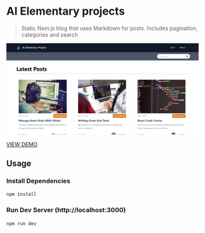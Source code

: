 # AI Elementary projects

> Static Next.js blog that uses Markdown for posts. Includes pagination, categories and search

![AI Elementary projects Blog](/public/images/screen.png 'DevSpace Blog')

[VIEW DEMO](https://devspace-blog-pearl.vercel.app)

## Usage

### Install Dependencies
```bash
npm install
```

### Run Dev Server (http://localhost:3000) 
```bash
npm run dev
```
